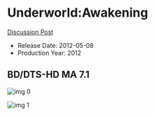 # Underworld:Awakening

[Discussion Post](https://www.avsforum.com/threads/bass-eq-for-filtered-movies.2995212/post-57157558)

* Release Date: 2012-05-08
* Production Year: 2012

## BD/DTS-HD MA 7.1

![img 0](https://i.imgur.com/0JdNcyj.jpg)

![img 1](https://i.imgur.com/33mIjlm.png)

